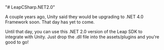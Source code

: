 "# LeapCSharp.NET2.0" 

A couple years ago, Unity said they would be upgrading to .NET 4.0 Framework soon. That day has yet to come. 

Until that day, you can use this .NET 2.0 version of the Leap SDK to integrate with Unity. Just drop the .dll file into the assets/plugins and you're good to go!

